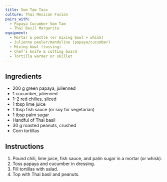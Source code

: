 ```yaml
---
title: Som Tam Taco
culture: Thai Mexican Fusion
pairs_with:
  - Papaya Cucumber Som Tam
  - Thai Basil Margarita
equipment:
  - Mortar & pestle (or mixing bowl + whisk)
  - Julienne peeler/mandoline (papaya/cucumber)
  - Mixing bowl (tossing)
  - Chef’s knife & cutting board
  - Tortilla warmer or skillet
---
```


## Ingredients
- 200 g green papaya, julienned
- 1 cucumber, julienned
- 1–2 red chilies, sliced
- 1 tbsp lime juice
- 1 tbsp fish sauce (or soy for vegetarian)
- 1 tbsp palm sugar
- Handful of Thai basil
- 30 g roasted peanuts, crushed
- Corn tortillas

## Instructions
1. Pound chili, lime juice, fish sauce, and palm sugar in a mortar (or whisk).
2. Toss papaya and cucumber in dressing.
3. Fill tortillas with salad.
4. Top with Thai basil and peanuts.
